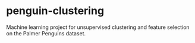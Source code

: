 # penguin-clustering
Machine learning project for unsupervised clustering and feature selection on the Palmer Penguins dataset.

